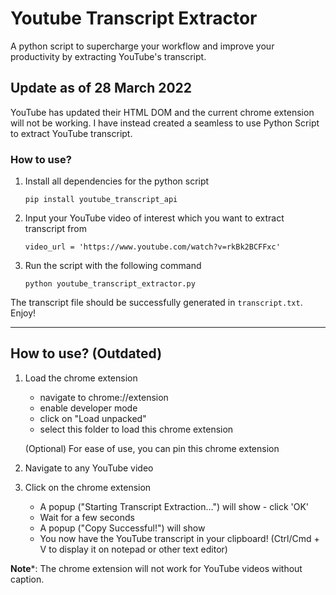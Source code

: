 # Youtube Transcript Extractor
A python script to supercharge your workflow and improve your productivity by extracting YouTube's transcript.

## Update as of 28 March 2022
YouTube has updated their HTML DOM and the current chrome extension will not be working.
I have instead created a seamless to use Python Script to extract YouTube transcript.

### How to use?
1. Install all dependencies for the python script
   ```
   pip install youtube_transcript_api
   ```
2. Input your YouTube video of interest which you want to extract transcript from
   ```
   video_url = 'https://www.youtube.com/watch?v=rkBk2BCFFxc'
   ```
3. Run the script with the following command
   ```
   python youtube_transcript_extractor.py
   ```

The transcript file should be successfully generated in `transcript.txt`. Enjoy!

---
## How to use? (Outdated)

1. Load the chrome extension
   - navigate to chrome://extension
   - enable developer mode
   - click on "Load unpacked"
   - select this folder to load this chrome extension

   (Optional) For ease of use, you can pin this chrome extension
2. Navigate to any YouTube video
3. Click on the chrome extension
   - A popup ("Starting Transcript Extraction...") will show - click 'OK'
   - Wait for a few seconds
   - A popup ("Copy Successful!") will show
   - You now have the YouTube transcript in your clipboard! (Ctrl/Cmd + V to display it on notepad or other text editor)

**Note***: The chrome extension will not work for YouTube videos without caption.
